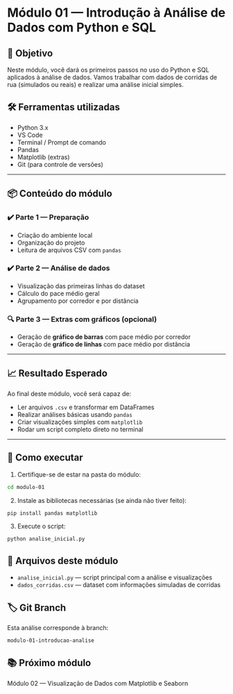 # Módulo 01 — Introdução à Análise de Dados com Python e SQL

## 🎯 Objetivo
Neste módulo, você dará os primeiros passos no uso do Python e SQL aplicados à análise de dados. Vamos trabalhar com dados de corridas de rua (simulados ou reais) e realizar uma análise inicial simples.

## 🛠️ Ferramentas utilizadas
- Python 3.x
- VS Code
- Terminal / Prompt de comando
- Pandas
- Matplotlib (extras)
- Git (para controle de versões)

---

## 📦 Conteúdo do módulo

### ✔️ Parte 1 — Preparação
- Criação do ambiente local
- Organização do projeto
- Leitura de arquivos CSV com `pandas`

### ✔️ Parte 2 — Análise de dados
- Visualização das primeiras linhas do dataset
- Cálculo do pace médio geral
- Agrupamento por corredor e por distância

### 🔍 Parte 3 — Extras com gráficos (opcional)
- Geração de **gráfico de barras** com pace médio por corredor
- Geração de **gráfico de linhas** com pace médio por distância

---

## 📈 Resultado Esperado

Ao final deste módulo, você será capaz de:
- Ler arquivos `.csv` e transformar em DataFrames
- Realizar análises básicas usando `pandas`
- Criar visualizações simples com `matplotlib`
- Rodar um script completo direto no terminal

---

## 🚀 Como executar

1. Certifique-se de estar na pasta do módulo:

```bash
cd modulo-01
```

2. Instale as bibliotecas necessárias (se ainda não tiver feito):

```bash
pip install pandas matplotlib
```

3. Execute o script:

```bash
python analise_inicial.py
```

## 🧩 Arquivos deste módulo
- `analise_inicial.py` — script principal com a análise e visualizações
- `dados_corridas.csv` — dataset com informações simuladas de corridas

## 🏷️ Git Branch
Esta análise corresponde à branch:

```bash
modulo-01-introducao-analise
```

## 📚 Próximo módulo
Módulo 02 — Visualização de Dados com Matplotlib e Seaborn